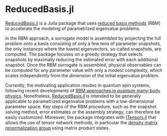 # ReducedBasis.jl

[ReducedBasis.jl](https://github.com/mfherbst/ReducedBasis.jl) is a Julia package that uses [reduced basis methods](http://dx.doi.org/10.1007/978-3-319-22470-1) (RBM) to accelerate the modeling of parametrized eigenvalue problems.

In the RBM approach, a surrogate model is assembled by projecting the full problem onto a basis consisting of only a few tens of parameter snapshots, the only instances where the lowest eigenvectors, so-called snapshots, are computed.
The package focuses on a greedy strategy that selects snapshots by maximally reducing the estimated error with each additional snapshot.
Once the RBM surrogate is assembled, physical observables can be computed for any parameter value with only a modest complexity, which scales independently from the dimension of the initial eigenvalue problem.

Currently, the motivating application resides in quantum spin systems, following recent developments of [RBM approaches in quantum many-body physics](https://arxiv.org/abs/2110.15665).
Nonetheless, [ReducedBasis.jl](https://github.com/mfherbst/ReducedBasis.jl) is intended to be generally applicable to parametrized eigenvalue problems with a low-dimensional parameter space.
Key steps of the RBM procedure, such as the snapshot solving method, error estimates or the assembly strategy, can therefore be easily customized.
Moreover, the package integrates with [ITensors.jl](https://itensor.github.io/ITensors.jl/stable/) that allows the use of tensor network methods, in particular the [density matrix renormalization group](https://tensornetwork.org/mps/algorithms/dmrg/) using matrix product states.
